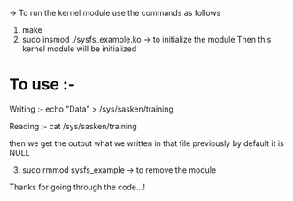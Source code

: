 -> To run the kernel module use the commands as follows
1) make 
2) sudo insmod ./sysfs_example.ko -> to initialize the module
		Then this kernel module will be initialized
		
To use :-
========


Writing :-
	echo "Data" > /sys/sasken/training
	
	
	
Reading :-
	cat /sys/sasken/training
	
then we get the output what we written in that file previously by default it is NULL

3) sudo rmmod sysfs_example -> to remove the module

Thanks for going through the code...!
